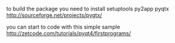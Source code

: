 to build the package you need to install 
setuptools
py2app
pyqtx http://sourceforge.net/projects/pyqtx/


you can start to code with this simple sample
http://zetcode.com/tutorials/pyqt4/firstprograms/
